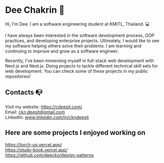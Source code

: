 # Dee Chakrin 👋
Hi, I'm Dee. I am a software engineering student at KMITL, Thailand. 💻

I have always been interested in the software development process, OOP practices, and developing enterprise projects. Ultimately, I would like to see my software helping others solve their problems. I am learning and continuing to improve and grow as a software engineer.

Recently, I've been immersing myself in full-stack web development with Next.js and Nest.js. Doing projects to tackle different technical skill sets for web development. You can check some of these projects in my public repositories!

## Contacts 📭
Visit my website: https://cdeesit.com/ \
Email: ckn.deesit@gmail.com\
LinkedIn: www.linkedin.com/in/ckndeesit

## Here are some projects I enjoyed working on
https://torch-up.vercel.app/ \
https://study-book.vercel.app/ \
https://github.com/deeckn/design-patterns
